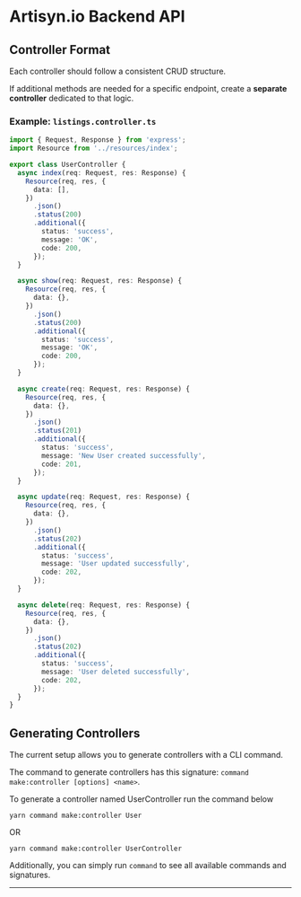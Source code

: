 # Artisyn.io Backend API

## Controller Format

Each controller should follow a consistent CRUD structure.

If additional methods are needed for a specific endpoint, create a **separate controller** dedicated to that logic.

### Example: `listings.controller.ts`

```ts
import { Request, Response } from 'express';
import Resource from '../resources/index';

export class UserController {
  async index(req: Request, res: Response) {
    Resource(req, res, {
      data: [],
    })
      .json()
      .status(200)
      .additional({
        status: 'success',
        message: 'OK',
        code: 200,
      });
  }

  async show(req: Request, res: Response) {
    Resource(req, res, {
      data: {},
    })
      .json()
      .status(200)
      .additional({
        status: 'success',
        message: 'OK',
        code: 200,
      });
  }

  async create(req: Request, res: Response) {
    Resource(req, res, {
      data: {},
    })
      .json()
      .status(201)
      .additional({
        status: 'success',
        message: 'New User created successfully',
        code: 201,
      });
  }

  async update(req: Request, res: Response) {
    Resource(req, res, {
      data: {},
    })
      .json()
      .status(202)
      .additional({
        status: 'success',
        message: 'User updated successfully',
        code: 202,
      });
  }

  async delete(req: Request, res: Response) {
    Resource(req, res, {
      data: {},
    })
      .json()
      .status(202)
      .additional({
        status: 'success',
        message: 'User deleted successfully',
        code: 202,
      });
  }
}
```

## Generating Controllers

The current setup allows you to generate controllers with a CLI command.

The command to generate controllers has this signature: `command make:controller [options] <name>`.

To generate a controller named UserController run the command below

```
yarn command make:controller User
```

OR

```
yarn command make:controller UserController
```

Additionally, you can simply run `command` to see all available commands and signatures.

---

